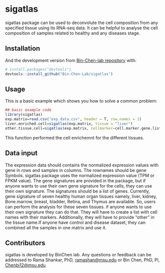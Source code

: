 
<!-- README.md is generated from README.Rmd. Please edit that file -->

# sigatlas

<!-- badges: start -->
<!-- badges: end -->

sigatlas package can be used to deconvolute the cell composition from
any specified tissue using its RNA-seq data. It can be helpful to
analyse the cell composition of samples related to healthy and any
diseases stage.

## Installation

And the development version from [Bin-Chen-lab
repository](https://github.com/Bin-Chen-Lab/sigatlas) with:

``` r
# install.packages("devtools")
devtools::install_github("Bin-Chen-Lab/sigatlas")
```

## Usage

This is a basic example which shows you how to solve a common problem:

``` r
## basic example code
library(sigatlas)
exp.matrix=read.csv("exp_data.csv", header = T, row.names = 1)
liver.enriched.cell=sigatlas(exp.matrix, tissue = "liver")
other.tissue.cell=sigatlas(exp.matrix, cellmarker=cell.marker.gene.list, tissue="other")
```

This function performed the cell enrichemnt for the different tissues.

## Data input

The expression data should contains the normalized expression values
with gene in rows and samples in columns. The rownames should be gene
Symbols. sigatlas package uses the normalized expression value (TPM or
FPKM value). The gene signatures are provided in the package, but if
anyone wants to use their own gene signature for the cells, they can use
their own signature. The signatures should be a list of genes.
Currently, gene signature of seven healthy human organ tissues namely,
liver, kidney, Bone.marrow, breast, bladder, Retina, and Thymus are
available. So, users can perform the analysis for these seven tissues.
if anyone wants to use their own signature they can do that. They will
have to create a list with cell names with their markers. Additionally,
they will have to provide “other” in the tissue name.If anyone have
control and disease dataset, they can combined all the samples in one
matrix and use it.

## Contributors

sigatlas is developed by BinChen lab. Any questions or feedback can be
addressed to Rama Shankar, PhD, <ramashan@msu.edu> or Bin Chen, PhD, PI,
<Chenbi12@msu.edu>
